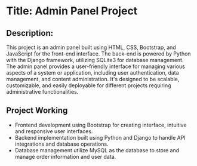 # Title: Admin Panel Project

## Description:
This project is an admin panel built using HTML, CSS, Bootstrap, and JavaScript for the front-end interface. The back-end is powered by Python with the Django framework, utilizing SQLite3 for database management. The admin panel provides a user-friendly interface for managing various aspects of a system or application, including user authentication, data management, and content administration. It's designed to be scalable, customizable, and easily deployable for different projects requiring administrative functionalities.

## Project Working
- Frontend development using Bootstrap for creating interface, intuitive and responsive user interfaces.
- Backend implementation built using Python and Django to handle API integrations and database operations.
- Database management utilize MySQL as the database to store and manage order information and user data.
